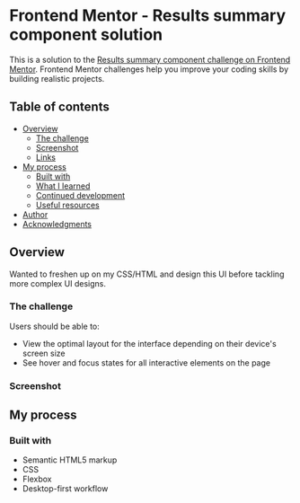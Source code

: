 # Frontend Mentor - Results summary component solution

This is a solution to the [Results summary component challenge on Frontend Mentor](https://www.frontendmentor.io/challenges/results-summary-component-CE_K6s0maV). Frontend Mentor challenges help you improve your coding skills by building realistic projects.

## Table of contents

- [Overview](#overview)
  - [The challenge](#the-challenge)
  - [Screenshot](#screenshot)
  - [Links](#links)
- [My process](#my-process)
  - [Built with](#built-with)
  - [What I learned](#what-i-learned)
  - [Continued development](#continued-development)
  - [Useful resources](#useful-resources)
- [Author](#author)
- [Acknowledgments](#acknowledgments)

## Overview

Wanted to freshen up on my CSS/HTML and design this UI before tackling more complex UI designs.

### The challenge

Users should be able to:

- View the optimal layout for the interface depending on their device's screen size
- See hover and focus states for all interactive elements on the page

### Screenshot

## My process

### Built with

- Semantic HTML5 markup
- CSS
- Flexbox
- Desktop-first workflow
